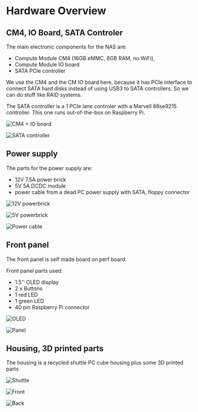 # Hardware Overview

## CM4, IO Board, SATA Controler

The main electronic components for the NAS are:
* Compute Module CM4 (16GB eMMC, 8GB RAM, no WiFi),
* Compute Module IO board
* SATA PCIe controller

We use the CM4 and the CM IO board here, because it has PCIe interface to connect SATA hard disks instead of using USB3 to SATA controllers. So we can do stuff like RAID systems.

The SATA controller is a 1 PCIe lane controler with a Marvell 88se9215 controller. This one runs out-of-the-box on Raspberry Pi.

![CM4 + IO board](./Images/cm4-io-board-top.jpg)

![SATA controller](./Images/sata-controller.jpg)

## Power supply

The parts for the power supply are:
* 12V 7.5A power brick
* 5V 5A DCDC module
* power cable from a dead PC power supply with SATA, floppy connector

![12V powerbrick](./Images/power-brick.jpg)

![5V powerbrick](./Images/power-module.jpg)

![Power cable](./Images/power-cables.jpg)


## Front panel

The front panel is self made board on perf board. 

Front panel parts used:
* 1.5'' OLED display
* 2 x Buttons
* 1 red LED
* 1 green LED
* 40 pin Raspberry Pi connector

![OLED](./Images/oled.jpg)

![Panel](./Images/nas-panel.jpg)

## Housing, 3D printed parts

The housing is a recycled shuttle PC cube housing plus some 3D printed parts 

![Shuttle](./Images/shuttle.jpg)

![Front](./Images/nas-front2.jpg)

![Back](./Images/nas-back.jpg)
